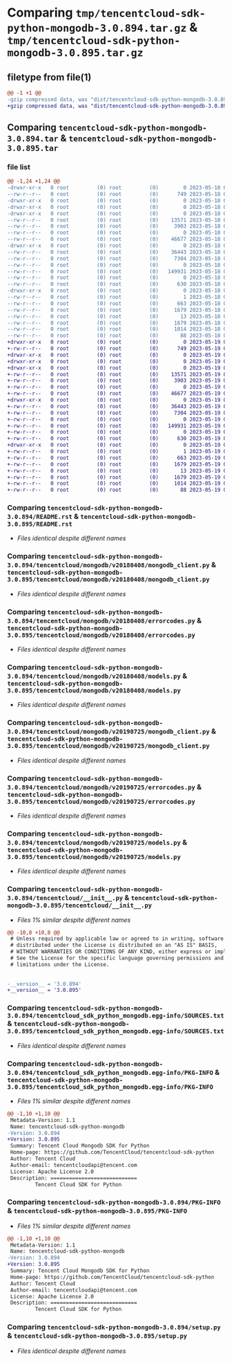 # Comparing `tmp/tencentcloud-sdk-python-mongodb-3.0.894.tar.gz` & `tmp/tencentcloud-sdk-python-mongodb-3.0.895.tar.gz`

## filetype from file(1)

```diff
@@ -1 +1 @@
-gzip compressed data, was "dist/tencentcloud-sdk-python-mongodb-3.0.894.tar", last modified: Thu May 18 00:31:26 2023, max compression
+gzip compressed data, was "dist/tencentcloud-sdk-python-mongodb-3.0.895.tar", last modified: Fri May 19 02:55:29 2023, max compression
```

## Comparing `tencentcloud-sdk-python-mongodb-3.0.894.tar` & `tencentcloud-sdk-python-mongodb-3.0.895.tar`

### file list

```diff
@@ -1,24 +1,24 @@
-drwxr-xr-x   0 root         (0) root         (0)        0 2023-05-18 00:31:26.000000 tencentcloud-sdk-python-mongodb-3.0.894/
--rw-r--r--   0 root         (0) root         (0)      749 2023-05-18 00:31:26.000000 tencentcloud-sdk-python-mongodb-3.0.894/README.rst
-drwxr-xr-x   0 root         (0) root         (0)        0 2023-05-18 00:31:26.000000 tencentcloud-sdk-python-mongodb-3.0.894/tencentcloud/
-drwxr-xr-x   0 root         (0) root         (0)        0 2023-05-18 00:31:26.000000 tencentcloud-sdk-python-mongodb-3.0.894/tencentcloud/mongodb/
-drwxr-xr-x   0 root         (0) root         (0)        0 2023-05-18 00:31:26.000000 tencentcloud-sdk-python-mongodb-3.0.894/tencentcloud/mongodb/v20180408/
--rw-r--r--   0 root         (0) root         (0)    13571 2023-05-18 00:31:26.000000 tencentcloud-sdk-python-mongodb-3.0.894/tencentcloud/mongodb/v20180408/mongodb_client.py
--rw-r--r--   0 root         (0) root         (0)     3903 2023-05-18 00:31:26.000000 tencentcloud-sdk-python-mongodb-3.0.894/tencentcloud/mongodb/v20180408/errorcodes.py
--rw-r--r--   0 root         (0) root         (0)        0 2023-05-18 00:31:26.000000 tencentcloud-sdk-python-mongodb-3.0.894/tencentcloud/mongodb/v20180408/__init__.py
--rw-r--r--   0 root         (0) root         (0)    46677 2023-05-18 00:31:26.000000 tencentcloud-sdk-python-mongodb-3.0.894/tencentcloud/mongodb/v20180408/models.py
-drwxr-xr-x   0 root         (0) root         (0)        0 2023-05-18 00:31:26.000000 tencentcloud-sdk-python-mongodb-3.0.894/tencentcloud/mongodb/v20190725/
--rw-r--r--   0 root         (0) root         (0)    36443 2023-05-18 00:31:26.000000 tencentcloud-sdk-python-mongodb-3.0.894/tencentcloud/mongodb/v20190725/mongodb_client.py
--rw-r--r--   0 root         (0) root         (0)     7304 2023-05-18 00:31:26.000000 tencentcloud-sdk-python-mongodb-3.0.894/tencentcloud/mongodb/v20190725/errorcodes.py
--rw-r--r--   0 root         (0) root         (0)        0 2023-05-18 00:31:26.000000 tencentcloud-sdk-python-mongodb-3.0.894/tencentcloud/mongodb/v20190725/__init__.py
--rw-r--r--   0 root         (0) root         (0)   149931 2023-05-18 00:31:26.000000 tencentcloud-sdk-python-mongodb-3.0.894/tencentcloud/mongodb/v20190725/models.py
--rw-r--r--   0 root         (0) root         (0)        0 2023-05-18 00:31:26.000000 tencentcloud-sdk-python-mongodb-3.0.894/tencentcloud/mongodb/__init__.py
--rw-r--r--   0 root         (0) root         (0)      630 2023-05-18 00:31:26.000000 tencentcloud-sdk-python-mongodb-3.0.894/tencentcloud/__init__.py
-drwxr-xr-x   0 root         (0) root         (0)        0 2023-05-18 00:31:26.000000 tencentcloud-sdk-python-mongodb-3.0.894/tencentcloud_sdk_python_mongodb.egg-info/
--rw-r--r--   0 root         (0) root         (0)        1 2023-05-18 00:31:26.000000 tencentcloud-sdk-python-mongodb-3.0.894/tencentcloud_sdk_python_mongodb.egg-info/dependency_links.txt
--rw-r--r--   0 root         (0) root         (0)      663 2023-05-18 00:31:26.000000 tencentcloud-sdk-python-mongodb-3.0.894/tencentcloud_sdk_python_mongodb.egg-info/SOURCES.txt
--rw-r--r--   0 root         (0) root         (0)     1679 2023-05-18 00:31:26.000000 tencentcloud-sdk-python-mongodb-3.0.894/tencentcloud_sdk_python_mongodb.egg-info/PKG-INFO
--rw-r--r--   0 root         (0) root         (0)       13 2023-05-18 00:31:26.000000 tencentcloud-sdk-python-mongodb-3.0.894/tencentcloud_sdk_python_mongodb.egg-info/top_level.txt
--rw-r--r--   0 root         (0) root         (0)     1679 2023-05-18 00:31:26.000000 tencentcloud-sdk-python-mongodb-3.0.894/PKG-INFO
--rw-r--r--   0 root         (0) root         (0)     1014 2023-05-18 00:31:26.000000 tencentcloud-sdk-python-mongodb-3.0.894/setup.py
--rw-r--r--   0 root         (0) root         (0)       88 2023-05-18 00:31:26.000000 tencentcloud-sdk-python-mongodb-3.0.894/setup.cfg
+drwxr-xr-x   0 root         (0) root         (0)        0 2023-05-19 02:55:29.000000 tencentcloud-sdk-python-mongodb-3.0.895/
+-rw-r--r--   0 root         (0) root         (0)      749 2023-05-19 02:55:29.000000 tencentcloud-sdk-python-mongodb-3.0.895/README.rst
+drwxr-xr-x   0 root         (0) root         (0)        0 2023-05-19 02:55:29.000000 tencentcloud-sdk-python-mongodb-3.0.895/tencentcloud/
+drwxr-xr-x   0 root         (0) root         (0)        0 2023-05-19 02:55:29.000000 tencentcloud-sdk-python-mongodb-3.0.895/tencentcloud/mongodb/
+drwxr-xr-x   0 root         (0) root         (0)        0 2023-05-19 02:55:29.000000 tencentcloud-sdk-python-mongodb-3.0.895/tencentcloud/mongodb/v20180408/
+-rw-r--r--   0 root         (0) root         (0)    13571 2023-05-19 02:55:29.000000 tencentcloud-sdk-python-mongodb-3.0.895/tencentcloud/mongodb/v20180408/mongodb_client.py
+-rw-r--r--   0 root         (0) root         (0)     3903 2023-05-19 02:55:29.000000 tencentcloud-sdk-python-mongodb-3.0.895/tencentcloud/mongodb/v20180408/errorcodes.py
+-rw-r--r--   0 root         (0) root         (0)        0 2023-05-19 02:55:29.000000 tencentcloud-sdk-python-mongodb-3.0.895/tencentcloud/mongodb/v20180408/__init__.py
+-rw-r--r--   0 root         (0) root         (0)    46677 2023-05-19 02:55:29.000000 tencentcloud-sdk-python-mongodb-3.0.895/tencentcloud/mongodb/v20180408/models.py
+drwxr-xr-x   0 root         (0) root         (0)        0 2023-05-19 02:55:29.000000 tencentcloud-sdk-python-mongodb-3.0.895/tencentcloud/mongodb/v20190725/
+-rw-r--r--   0 root         (0) root         (0)    36443 2023-05-19 02:55:29.000000 tencentcloud-sdk-python-mongodb-3.0.895/tencentcloud/mongodb/v20190725/mongodb_client.py
+-rw-r--r--   0 root         (0) root         (0)     7304 2023-05-19 02:55:29.000000 tencentcloud-sdk-python-mongodb-3.0.895/tencentcloud/mongodb/v20190725/errorcodes.py
+-rw-r--r--   0 root         (0) root         (0)        0 2023-05-19 02:55:29.000000 tencentcloud-sdk-python-mongodb-3.0.895/tencentcloud/mongodb/v20190725/__init__.py
+-rw-r--r--   0 root         (0) root         (0)   149931 2023-05-19 02:55:29.000000 tencentcloud-sdk-python-mongodb-3.0.895/tencentcloud/mongodb/v20190725/models.py
+-rw-r--r--   0 root         (0) root         (0)        0 2023-05-19 02:55:29.000000 tencentcloud-sdk-python-mongodb-3.0.895/tencentcloud/mongodb/__init__.py
+-rw-r--r--   0 root         (0) root         (0)      630 2023-05-19 02:55:29.000000 tencentcloud-sdk-python-mongodb-3.0.895/tencentcloud/__init__.py
+drwxr-xr-x   0 root         (0) root         (0)        0 2023-05-19 02:55:29.000000 tencentcloud-sdk-python-mongodb-3.0.895/tencentcloud_sdk_python_mongodb.egg-info/
+-rw-r--r--   0 root         (0) root         (0)        1 2023-05-19 02:55:29.000000 tencentcloud-sdk-python-mongodb-3.0.895/tencentcloud_sdk_python_mongodb.egg-info/dependency_links.txt
+-rw-r--r--   0 root         (0) root         (0)      663 2023-05-19 02:55:29.000000 tencentcloud-sdk-python-mongodb-3.0.895/tencentcloud_sdk_python_mongodb.egg-info/SOURCES.txt
+-rw-r--r--   0 root         (0) root         (0)     1679 2023-05-19 02:55:29.000000 tencentcloud-sdk-python-mongodb-3.0.895/tencentcloud_sdk_python_mongodb.egg-info/PKG-INFO
+-rw-r--r--   0 root         (0) root         (0)       13 2023-05-19 02:55:29.000000 tencentcloud-sdk-python-mongodb-3.0.895/tencentcloud_sdk_python_mongodb.egg-info/top_level.txt
+-rw-r--r--   0 root         (0) root         (0)     1679 2023-05-19 02:55:29.000000 tencentcloud-sdk-python-mongodb-3.0.895/PKG-INFO
+-rw-r--r--   0 root         (0) root         (0)     1014 2023-05-19 02:55:29.000000 tencentcloud-sdk-python-mongodb-3.0.895/setup.py
+-rw-r--r--   0 root         (0) root         (0)       88 2023-05-19 02:55:29.000000 tencentcloud-sdk-python-mongodb-3.0.895/setup.cfg
```

### Comparing `tencentcloud-sdk-python-mongodb-3.0.894/README.rst` & `tencentcloud-sdk-python-mongodb-3.0.895/README.rst`

 * *Files identical despite different names*

### Comparing `tencentcloud-sdk-python-mongodb-3.0.894/tencentcloud/mongodb/v20180408/mongodb_client.py` & `tencentcloud-sdk-python-mongodb-3.0.895/tencentcloud/mongodb/v20180408/mongodb_client.py`

 * *Files identical despite different names*

### Comparing `tencentcloud-sdk-python-mongodb-3.0.894/tencentcloud/mongodb/v20180408/errorcodes.py` & `tencentcloud-sdk-python-mongodb-3.0.895/tencentcloud/mongodb/v20180408/errorcodes.py`

 * *Files identical despite different names*

### Comparing `tencentcloud-sdk-python-mongodb-3.0.894/tencentcloud/mongodb/v20180408/models.py` & `tencentcloud-sdk-python-mongodb-3.0.895/tencentcloud/mongodb/v20180408/models.py`

 * *Files identical despite different names*

### Comparing `tencentcloud-sdk-python-mongodb-3.0.894/tencentcloud/mongodb/v20190725/mongodb_client.py` & `tencentcloud-sdk-python-mongodb-3.0.895/tencentcloud/mongodb/v20190725/mongodb_client.py`

 * *Files identical despite different names*

### Comparing `tencentcloud-sdk-python-mongodb-3.0.894/tencentcloud/mongodb/v20190725/errorcodes.py` & `tencentcloud-sdk-python-mongodb-3.0.895/tencentcloud/mongodb/v20190725/errorcodes.py`

 * *Files identical despite different names*

### Comparing `tencentcloud-sdk-python-mongodb-3.0.894/tencentcloud/mongodb/v20190725/models.py` & `tencentcloud-sdk-python-mongodb-3.0.895/tencentcloud/mongodb/v20190725/models.py`

 * *Files identical despite different names*

### Comparing `tencentcloud-sdk-python-mongodb-3.0.894/tencentcloud/__init__.py` & `tencentcloud-sdk-python-mongodb-3.0.895/tencentcloud/__init__.py`

 * *Files 1% similar despite different names*

```diff
@@ -10,8 +10,8 @@
 # Unless required by applicable law or agreed to in writing, software
 # distributed under the License is distributed on an "AS IS" BASIS,
 # WITHOUT WARRANTIES OR CONDITIONS OF ANY KIND, either express or implied.
 # See the License for the specific language governing permissions and
 # limitations under the License.
 
 
-__version__ = '3.0.894'
+__version__ = '3.0.895'
```

### Comparing `tencentcloud-sdk-python-mongodb-3.0.894/tencentcloud_sdk_python_mongodb.egg-info/SOURCES.txt` & `tencentcloud-sdk-python-mongodb-3.0.895/tencentcloud_sdk_python_mongodb.egg-info/SOURCES.txt`

 * *Files identical despite different names*

### Comparing `tencentcloud-sdk-python-mongodb-3.0.894/tencentcloud_sdk_python_mongodb.egg-info/PKG-INFO` & `tencentcloud-sdk-python-mongodb-3.0.895/tencentcloud_sdk_python_mongodb.egg-info/PKG-INFO`

 * *Files 1% similar despite different names*

```diff
@@ -1,10 +1,10 @@
 Metadata-Version: 1.1
 Name: tencentcloud-sdk-python-mongodb
-Version: 3.0.894
+Version: 3.0.895
 Summary: Tencent Cloud Mongodb SDK for Python
 Home-page: https://github.com/TencentCloud/tencentcloud-sdk-python
 Author: Tencent Cloud
 Author-email: tencentcloudapi@tencent.com
 License: Apache License 2.0
 Description: ============================
         Tencent Cloud SDK for Python
```

### Comparing `tencentcloud-sdk-python-mongodb-3.0.894/PKG-INFO` & `tencentcloud-sdk-python-mongodb-3.0.895/PKG-INFO`

 * *Files 1% similar despite different names*

```diff
@@ -1,10 +1,10 @@
 Metadata-Version: 1.1
 Name: tencentcloud-sdk-python-mongodb
-Version: 3.0.894
+Version: 3.0.895
 Summary: Tencent Cloud Mongodb SDK for Python
 Home-page: https://github.com/TencentCloud/tencentcloud-sdk-python
 Author: Tencent Cloud
 Author-email: tencentcloudapi@tencent.com
 License: Apache License 2.0
 Description: ============================
         Tencent Cloud SDK for Python
```

### Comparing `tencentcloud-sdk-python-mongodb-3.0.894/setup.py` & `tencentcloud-sdk-python-mongodb-3.0.895/setup.py`

 * *Files identical despite different names*

